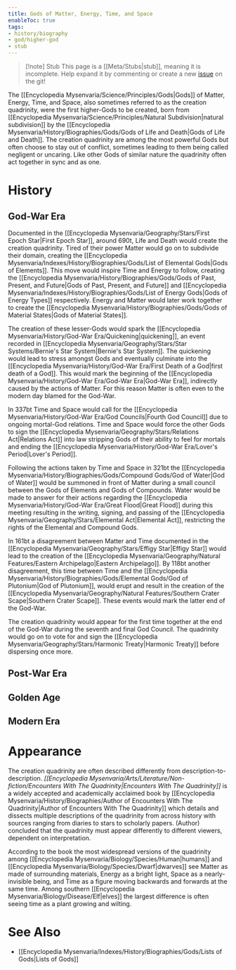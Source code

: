 ```yaml
---
title: Gods of Matter, Energy, Time, and Space
enableToc: true
tags:
- history/biography
- god/higher-god
- stub
---
```


> [!note] Stub
> This page is a [[Meta/Stubs|stub]], meaning it is incomplete. Help expand it by commenting or create a new [issue](https://github.com/RagtimeGal/quartz--encyclopedia-mysenvaria/issues/new/choose) on the git!

The [[Encyclopedia Mysenvaria/Science/Principles/Gods|Gods]] of Matter, Energy, Time, and Space, also sometimes referred to as the creation quadrinity, were the first higher-Gods to be created, born from [[Encyclopedia Mysenvaria/Science/Principles/Natural Subdivision|natural subdivision]] by the [[Encyclopedia Mysenvaria/History/Biographies/Gods/Gods of Life and Death|Gods of Life and Death]]. The creation quadrinity are among the most powerful Gods but often choose to stay out of conflict, sometimes leading to them being called negligent or uncaring. Like other Gods of similar nature the quadrinity often act together in sync and as one.
# History
## God-War Era
Documented in the [[Encyclopedia Mysenvaria/Geography/Stars/First Epoch Star|First Epoch Star]], around 690t, Life and Death would create the creation quadrinity. Tired of their power Matter would go on to subdivide their domain, creating the [[Encyclopedia Mysenvaria/Indexes/History/Biographies/Gods/List of Elemental Gods|Gods of Elements]]. This move would inspire Time and Energy to follow, creating the [[Encyclopedia Mysenvaria/History/Biographies/Gods/Gods of Past, Present, and Future|Gods of Past, Present, and Future]] and [[Encyclopedia Mysenvaria/Indexes/History/Biographies/Gods/List of Energy Gods|Gods of Energy Types]] respectively. Energy and Matter would later work together to create the [[Encyclopedia Mysenvaria/History/Biographies/Gods/Gods of Material States|Gods of Material States]].

The creation of these lesser-Gods would spark the [[Encyclopedia Mysenvaria/History/God-War Era/Quickening|quickening]], an event recorded in [[Encyclopedia Mysenvaria/Geography/Stars/Star Systems/Bernie's Star System|Bernie's Star System]]. The quickening would lead to stress amongst Gods and eventually culminate into the [[Encyclopedia Mysenvaria/History/God-War Era/First Death of a God|first death of a God]]. This would mark the beginning of the [[Encyclopedia Mysenvaria/History/God-War Era/God-War Era|God-War Era]], indirectly caused by the actions of Matter. For this reason Matter is often even to the modern day blamed for the God-War.

In 337bt Time and Space would call for the [[Encyclopedia Mysenvaria/History/God-War Era/God Councils|Fourth God Council]] due to ongoing mortal-God relations. Time and Space would force the other Gods to sign the [[Encyclopedia Mysenvaria/Geography/Stars/Relations Act|Relations Act]] into law stripping Gods of their ability to feel for mortals and ending the [[Encyclopedia Mysenvaria/History/God-War Era/Lover's Period|Lover's Period]].

Following the actions taken by Time and Space in 321bt the [[Encyclopedia Mysenvaria/History/Biographies/Gods/Compound Gods/God of Water|God of Water]] would be summoned in front of Matter during a small council between the Gods of Elements and Gods of Compounds. Water would be made to answer for their actions regarding the [[Encyclopedia Mysenvaria/History/God-War Era/Great Flood|Great Flood]] during this meeting resulting in the writing, signing, and passing of the [[Encyclopedia Mysenvaria/Geography/Stars/Elemental Act|Elemental Act]], restricting the rights of the Elemental and Compound Gods.

In 161bt a disagreement between Matter and Time documented in the [[Encyclopedia Mysenvaria/Geography/Stars/Effigy Star|Effigy Star]] would lead to the creation of the [[Encyclopedia Mysenvaria/Geography/Natural Features/Eastern Archipelago|Eastern Archipelago]]. By 118bt another disagreement, this time between Time and the [[Encyclopedia Mysenvaria/History/Biographies/Gods/Elemental Gods/God of Plutonium|God of Plutonium]], would erupt and result in the creation of the [[Encyclopedia Mysenvaria/Geography/Natural Features/Southern Crater Scape|Southern Crater Scape]]. These events would mark the latter end of the God-War.

The creation quadrinity would appear for the first time together at the end of the God-War during the seventh and final God Council. The quadrinity would go on to vote for and sign the [[Encyclopedia Mysenvaria/Geography/Stars/Harmonic Treaty|Harmonic Treaty]] before dispersing once more.
## Post-War Era

## Golden Age

## Modern Era

# Appearance
The creation quadrinity are often described differently from description-to-description. *[[Encyclopedia Mysenvaria/Arts/Literature/Non-fiction/Encounters With The Quadrinity|Encounters With The Quadrinity]]* is a widely accepted and academically acclaimed book by [[Encyclopedia Mysenvaria/History/Biographies/Author of Encounters With The Quadrinity|Author of Encounters With The Quadrinity]] which details and dissects multiple descriptions of the quadrinity from across history with sources ranging from diaries to stars to scholarly papers. (Author) concluded that the quadrinity must appear differently to different viewers, dependent on interpretation.

According to the book the most widespread versions of the quadrinity among [[Encyclopedia Mysenvaria/Biology/Species/Human|humans]] and [[Encyclopedia Mysenvaria/Biology/Species/Dwarf|dwarves]] see Matter as made of surrounding materials, Energy as a bright light, Space as a nearly-invisible being, and Time as a figure moving backwards and forwards at the same time. Among southern [[Encyclopedia Mysenvaria/Biology/Disease/Elf|elves]] the largest difference is often seeing time as a plant growing and wilting.
# See Also
- [[Encyclopedia Mysenvaria/Indexes/History/Biographies/Gods/Lists of Gods|Lists of Gods]]
